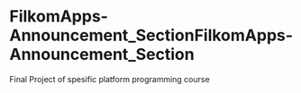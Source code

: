 # FilkomApps-Announcement_SectionFilkomApps-Announcement_Section
Final Project of spesific platform programming course 
